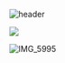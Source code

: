 ![header](https://capsule-render.vercel.app/api?type=wave&color=FAF4C07D&height=300&section=header&text=SUMIN'S%20GITHUB&fontSize=70)



<a href="https://mail.google.com/mail" target="_blank"><img src="https://img.shields.io/badge/gmail-EA4335?style=flat-square&logo=gmail&logoColor=white"/></a>

![IMG_5995](https://github.com/user-attachments/assets/3b63d693-e258-49bc-85f0-d08b6bca7ed8)
